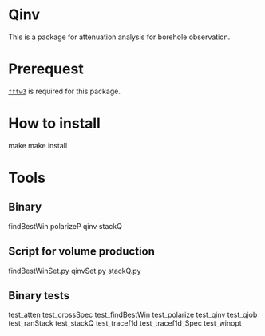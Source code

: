 # Qinv

This is a package for attenuation analysis for borehole observation.

# Prerequest

[`fftw3`](http://www.fftw.org/) is required for this package.

# How to install

make
make install

# Tools

## Binary

findBestWin
polarizeP
qinv
stackQ

## Script for volume production

findBestWinSet.py
qinvSet.py
stackQ.py

## Binary tests

test_atten
test_crossSpec
test_findBestWin
test_polarize
test_qinv
test_qjob
test_ranStack
test_stackQ
test_tracef1d
test_tracef1d_Spec
test_winopt
